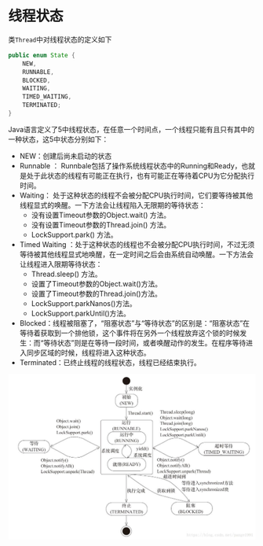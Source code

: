 # 线程状态

类`Thread`中对线程状态的定义如下
``` java
public enum State {
    NEW,
    RUNNABLE,
    BLOCKED,
    WAITING,
    TIMED_WAITING,
    TERMINATED;
}
```

Java语言定义了5中线程状态，在任意一个时间点，一个线程只能有且只有其中的一种状态，这5中状态分别如下：

- NEW：创建后尚未启动的状态
- Runnable ： Runnbale包括了操作系统线程状态中的Running和Ready，也就是处于此状态的线程有可能正在执行，也有可能正在等待着CPU为它分配执行时间。
- Waiting： 处于这种状态的线程不会被分配CPU执行时间，它们要等待被其他线程显式的唤醒。一下方法会让线程陷入无限期的等待状态：
   - 没有设置Timeout参数的Object.wait() 方法。
   - 没有设置Timeout参数的Thread.join() 方法。
   - LockSupport.park() 方法。 
- Timed Waiting ：处于这种状态的线程也不会被分配CPU执行时间，不过无须等待被其他线程显式地唤醒，在一定时间之后会由系统自动唤醒。一下方法会让线程进入限期等待状态：
   - Thread.sleep() 方法。
   - 设置了Timeout参数的Object.wait()方法。
   - 设置了Timeout参数的Thread.join()方法。
   - LockSupport.parkNanos()方法。
   - LockSupport.parkUntil()方法。
- Blocked：线程被阻塞了，“阻塞状态”与“等待状态”的区别是：“阻塞状态”在等待着获取到一个排他锁，这个事件将在另外一个线程放弃这个锁的时候发生：而“等待状态”则是在等待一段时间，或者唤醒动作的发生。在程序等待进入同步区域的时候，线程将进入这种状态。
- Terminated：已终止线程的线程状态，线程已经结束执行。

![](img/3.jpg)